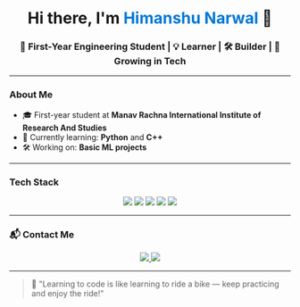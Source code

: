 <!-- Profile Header -->
<h1 align="center">Hi there, I'm <span style="color:#0078D7"> Himanshu Narwal</span> 👋</h1>
<h3 align="center">🚀 First-Year Engineering Student | 💡 Learner | 🛠️ Builder | 🌱 Growing in Tech</h3>

---

### About Me

- 🎓 First-year student at **Manav Rachna International Institute of Research And Studies**
- 🌱 Currently learning: **Python** and  **C++**
- 🛠️ Working on: **Basic ML projects**

---

### Tech Stack
<p align="center">
  <img src="https://img.shields.io/badge/C-00599C?style=for-the-badge&logo=c&logoColor=white" />
  <img src="https://img.shields.io/badge/C++-00599C?style=for-the-badge&logo=cplusplus&logoColor=white" />
  <img src="https://img.shields.io/badge/Python-FFD43B?style=for-the-badge&logo=python&logoColor=blue" />
  <img src="https://img.shields.io/badge/GitHub-100000?style=for-the-badge&logo=github&logoColor=white" />
  <img src="https://img.shields.io/badge/VS%20Code-007ACC?style=for-the-badge&logo=visual-studio-code&logoColor=white" />
</p>

---

### 📬 Contact Me

<p align="center">
  <a href="mailto:himanshu2612005@gmail.com">
    <img src="https://img.shields.io/badge/Email-D14836?style=for-the-badge&logo=gmail&logoColor=white" />
  </a>
  <a href="(https://www.linkedin.com/in/himanshu-60a4b7329?utm_source=share&utm_campaign=share_via&utm_content=profile&utm_medium=android_app)" target="_blank">
    <img src="https://img.shields.io/badge/LinkedIn-blue?style=for-the-badge&logo=linkedin&logoColor=white" />
  </a>
</p>

---

> 🚀 "Learning to code is like learning to ride a bike — keep practicing and enjoy the ride!"
